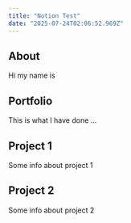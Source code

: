 ```yaml
---
title: "Notion Test"
date: "2025-07-24T02:06:52.969Z"
---
```



## About

Hi my name is


## Portfolio

This is what I have done …


## Project 1

Some info about project 1


## Project 2

Some info about project 2

